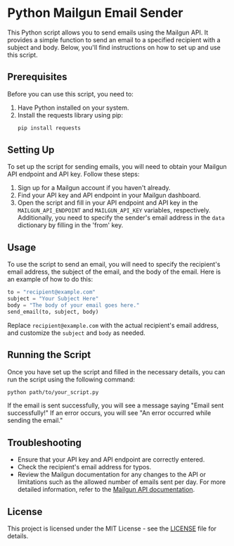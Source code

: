 # Python Mailgun Email Sender
This Python script allows you to send emails using the Mailgun API. It provides a simple function to send an email to a specified recipient with a subject and body. Below, you'll find instructions on how to set up and use this script.

## Prerequisites
Before you can use this script, you need to:
1. Have Python installed on your system.
2. Install the requests library using pip:
    ```bash
    pip install requests
    ```
## Setting Up
To set up the script for sending emails, you will need to obtain your Mailgun API endpoint and API key. Follow these steps:
1. Sign up for a Mailgun account if you haven't already.
2. Find your API key and API endpoint in your Mailgun dashboard.
3. Open the script and fill in your API endpoint and API key in the `MAILGUN_API_ENDPOINT` and `MAILGUN_API_KEY` variables, respectively.
Additionally, you need to specify the sender's email address in the `data` dictionary by filling in the 'from' key.

## Usage
To use the script to send an email, you will need to specify the recipient's email address, the subject of the email, and the body of the email. Here is an example of how to do this:
```python
to = "recipient@example.com"
subject = "Your Subject Here"
body = "The body of your email goes here."
send_email(to, subject, body)
```

Replace `recipient@example.com` with the actual recipient's email address, and customize the `subject` and `body` as needed.

## Running the Script
Once you have set up the script and filled in the necessary details, you can run the script using the following command:
```bash
python path/to/your_script.py
```

If the email is sent successfully, you will see a message saying "Email sent successfully!" If an error occurs, you will see "An error occurred while sending the email."

## Troubleshooting
- Ensure that your API key and API endpoint are correctly entered.
- Check the recipient's email address for typos.
- Review the Mailgun documentation for any changes to the API or limitations such as the allowed number of emails sent per day.
For more detailed information, refer to the [Mailgun API documentation](https://documentation.mailgun.com/en/latest/).

## License
This project is licensed under the MIT License - see the [LICENSE](LICENSE) file for details.